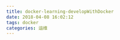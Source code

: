 ```yaml
---
title: docker-learning-developWithDocker
date: 2018-04-08 16:02:12
tags: docker
categories: 运维
---
```

